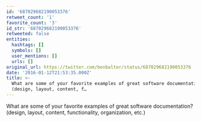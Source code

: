 ```yaml
---
id: '687029682190053376'
retweet_count: '1'
favorite_count: '3'
id_str: '687029682190053376'
retweeted: false
entities:
  hashtags: []
  symbols: []
  user_mentions: []
  urls: []
original_url: https://twitter.com/benbalter/status/687029682190053376
date: '2016-01-12T21:53:35.000Z'
title: >-
  What are some of your favorite examples of great software documentation?
  (design, layout, content, f…
---
```


What are some of your favorite examples of great software documentation? (design, layout, content, functionality, organization, etc.)